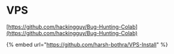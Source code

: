 # VPS

[https://github.com/hackingguy/Bug-Hunting-Colab](https://github.com/hackingguy/Bug-Hunting-Colab)

{% embed url="https://github.com/harsh-bothra/VPS-Install" %}




